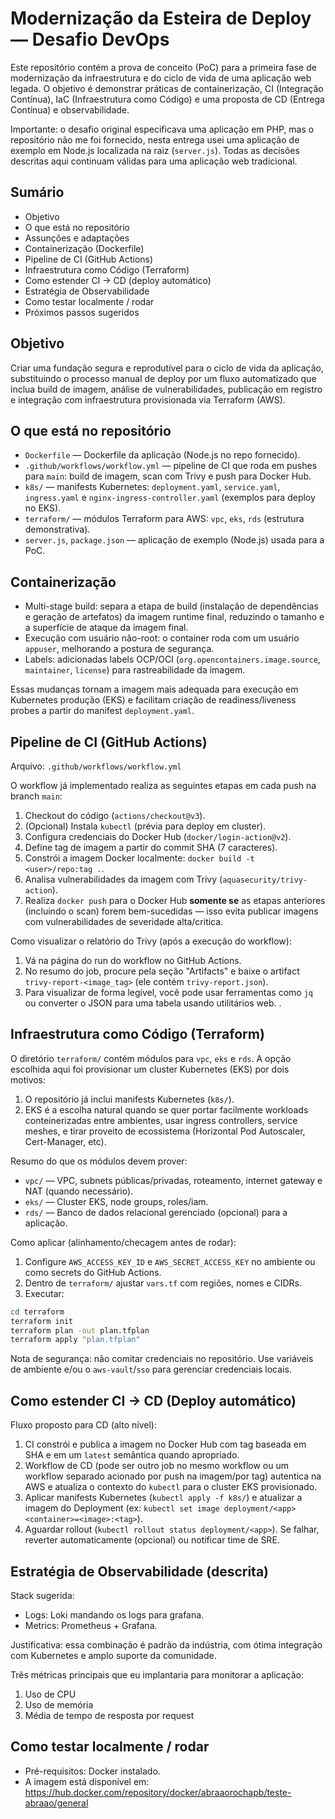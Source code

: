 # Modernização da Esteira de Deploy — Desafio DevOps

Este repositório contém a prova de conceito (PoC) para a primeira fase de
modernização da infraestrutura e do ciclo de vida de uma aplicação web legada.
O objetivo é demonstrar práticas de containerização, CI (Integração Contínua),
IaC (Infraestrutura como Código) e uma proposta de CD (Entrega Contínua) e
observabilidade.

Importante: o desafio original especificava uma aplicação em PHP, mas o
repositório não me foi fornecido, nesta entrega usei uma aplicação de exemplo em Node.js
localizada na raiz (`server.js`). Todas as decisões descritas aqui continuam
válidas para uma aplicação web tradicional.

## Sumário
- Objetivo
- O que está no repositório
- Assunções e adaptações
- Containerização (Dockerfile)
- Pipeline de CI (GitHub Actions)
- Infraestrutura como Código (Terraform)
- Como estender CI -> CD (deploy automático)
- Estratégia de Observabilidade
- Como testar localmente / rodar
- Próximos passos sugeridos

## Objetivo

Criar uma fundação segura e reprodutível para o ciclo de vida da aplicação,
substituindo o processo manual de deploy por um fluxo automatizado que inclua
build de imagem, análise de vulnerabilidades, publicação em registro e
integração com infraestrutura provisionada via Terraform (AWS).

## O que está no repositório

- `Dockerfile` — Dockerfile da aplicação (Node.js no repo fornecido).
- `.github/workflows/workflow.yml` — pipeline de CI que roda em pushes para
  `main`: build de imagem, scan com Trivy e push para Docker Hub.
- `k8s/` — manifests Kubernetes: `deployment.yaml`, `service.yaml`, `ingress.yaml` e
  `nginx-ingress-controller.yaml` (exemplos para deploy no EKS).
- `terraform/` — módulos Terraform para AWS: `vpc`, `eks`, `rds` (estrutura
  demonstrativa).
- `server.js`, `package.json` — aplicação de exemplo (Node.js) usada para a PoC.

## Containerização

- Multi-stage build: separa a etapa de build (instalação de dependências e
  geração de artefatos) da imagem runtime final, reduzindo o tamanho e a
  superfície de ataque da imagem final.
- Execução com usuário não-root: o container roda com um usuário `appuser`,
  melhorando a postura de segurança.
- Labels: adicionadas labels OCP/OCI (`org.opencontainers.image.source`,
  `maintainer`, `license`) para rastreabilidade da imagem.

Essas mudanças tornam a imagem mais adequada para execução em Kubernetes
produção (EKS) e facilitam criação de readiness/liveness probes a partir do
manifest `deployment.yaml`.

## Pipeline de CI (GitHub Actions)

Arquivo: `.github/workflows/workflow.yml`

O workflow já implementado realiza as seguintes etapas em cada push na
branch `main`:

1. Checkout do código (`actions/checkout@v3`).
2. (Opcional) Instala `kubectl` (prévia para deploy em cluster).
3. Configura credenciais do Docker Hub (`docker/login-action@v2`).
4. Define tag de imagem a partir do commit SHA (7 caracteres).
5. Constrói a imagem Docker localmente: `docker build -t <user>/repo:tag .`.
6. Analisa vulnerabilidades da imagem com Trivy (`aquasecurity/trivy-action`).
7. Realiza `docker push` para o Docker Hub **somente se** as etapas anteriores
  (incluindo o scan) forem bem-sucedidas — isso evita publicar imagens com
  vulnerabilidades de severidade alta/critica.

Como visualizar o relatório do Trivy (após a execução do workflow):

1. Vá na página do run do workflow no GitHub Actions.
2. No resumo do job, procure pela seção "Artifacts" e baixe o artifact
  `trivy-report-<image_tag>` (ele contém `trivy-report.json`).
3. Para visualizar de forma legível, você pode usar ferramentas como
  `jq` ou converter o JSON para uma tabela usando utilitários web.
.

## Infraestrutura como Código (Terraform)

O diretório `terraform/` contém módulos para `vpc`, `eks` e `rds`. A opção
escolhida aqui foi provisionar um cluster Kubernetes (EKS) por dois motivos:

1. O repositório já inclui manifests Kubernetes (`k8s/`).
2. EKS é a escolha natural quando se quer portar facilmente workloads
   conteinerizadas entre ambientes, usar ingress controllers, service meshes,
   e tirar proveito de ecossistema (Horizontal Pod Autoscaler, Cert-Manager,
   etc).

Resumo do que os módulos devem prover:
- `vpc/` — VPC, subnets públicas/privadas, roteamento, internet gateway e
  NAT (quando necessário).
- `eks/` — Cluster EKS, node groups, roles/iam.
- `rds/` — Banco de dados relacional gerenciado (opcional) para a aplicação.

Como aplicar (alinhamento/checagem antes de rodar):

1. Configure `AWS_ACCESS_KEY_ID` e `AWS_SECRET_ACCESS_KEY` no ambiente ou
   como secrets do GitHub Actions.
2. Dentro de `terraform/` ajustar `vars.tf` com regiões, nomes e CIDRs.
3. Executar:

```bash
cd terraform
terraform init
terraform plan -out plan.tfplan
terraform apply "plan.tfplan"
```

Nota de segurança: não comitar credenciais no repositório. Use variáveis
de ambiente e/ou o `aws-vault`/`sso` para gerenciar credenciais locais.

## Como estender CI -> CD (Deploy automático)

Fluxo proposto para CD (alto nível):

1. CI constrói e publica a imagem no Docker Hub com tag baseada em SHA e em
   um `latest` semântica quando apropriado.
2. Workflow de CD (pode ser outro job no mesmo workflow ou um workflow
   separado acionado por push na imagem/por tag) autentica na AWS e atualiza
   o contexto do `kubectl` para o cluster EKS provisionado.
3. Aplicar manifests Kubernetes (`kubectl apply -f k8s/`) e atualizar a
   imagem do Deployment (ex: `kubectl set image deployment/<app> <container>=<image>:<tag>`).
4. Aguardar rollout (`kubectl rollout status deployment/<app>`). Se falhar,
   reverter automaticamente (opcional) ou notificar time de SRE.

## Estratégia de Observabilidade (descrita)

Stack sugerida:

- Logs: Loki mandando os logs para grafana.
- Metrics: Prometheus + Grafana.

Justificativa: essa combinação é padrão da indústria, com ótima integração
com Kubernetes e amplo suporte da comunidade.

Três métricas principais que eu implantaria para monitorar a aplicação:

1. Uso de CPU
2. Uso de memória
3. Média de tempo de resposta por request

## Como testar localmente / rodar

- Pré-requisitos: Docker instalado.
- A imagem está disponível em: https://hub.docker.com/repository/docker/abraaorochapb/teste-abraao/general
